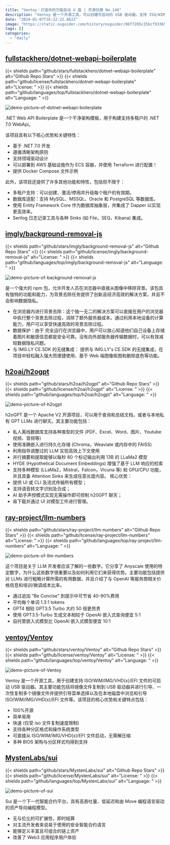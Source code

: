 ```yaml
---
title: "Ventoy：打造你的万能启动 U 盘 | 开源日报 No.146"
description: "Ventoy 是一个开源工具，可以创建可启动的 USB 驱动器，支持 ISO/WIM/IMG/VHD(x)/EFI 文件。它具有简单易用、快速、支持多种分区格式和操作系统类型的特点。"
date: "2024-01-07T16:22:22.862Z"
image: "https://static.osguider.com/history/osguider/06f7205c25bcf9336570c37ab4d80995.png"
tags: []
categories:
  - "daily"
---
```


## [fullstackhero/dotnet-webapi-boilerplate](https://github.com/fullstackhero/dotnet-webapi-boilerplate)

{{< shields path="github/stars/fullstackhero/dotnet-webapi-boilerplate" alt="Github Repo Stars" >}} {{< shields path="github/license/fullstackhero/dotnet-webapi-boilerplate" alt="License: " >}} {{< shields path="github/languages/top/fullstackhero/dotnet-webapi-boilerplate" alt="Language: " >}}

![demo-picture-of-dotnet-webapi-boilerplate](https://static.osguider.com/history/2023/441080882508048a372b4c455517089f.png)

.NET Web API Boilerplate 是一个干净架构模板，用于构建支持多租户的 .NET 7.0 WebApi。

该项目具有以下核心优势和关键特性：

- 基于 .NET 7.0 开发
- 遵循清晰架构原则
- 支持领域驱动设计
- 可以部署到 AWS 基础设施作为 ECS 容器，并使用 Terraform 进行配置！
- 提供 Docker Compose 文件示例

此外，该项目还提供了许多其他功能和特性，包括但不限于：

- 多租户支持：可以创建、激活/停用并升级每个租户的有效期。
- 数据库适配：支持 MySQL、MSSQL、Oracle 和 PostgreSQL 等数据库。
- 使用 Entity Framework Core 作为数据库抽象层，并集成了 Dapper 以实现更高效率。
- Serilog 日志记录工具与各种 Sinks (如 File，SEQ，Kibana) 集成。

## [imgly/background-removal-js](https://github.com/imgly/background-removal-js)

{{< shields path="github/stars/imgly/background-removal-js" alt="Github Repo Stars" >}} {{< shields path="github/license/imgly/background-removal-js" alt="License: " >}} {{< shields path="github/languages/top/imgly/background-removal-js" alt="Language: " >}}

![demo-picture-of-background-removal-js](https://static.osguider.com/history/2023/8de041ee8624cfb30eddfd76b92fe456.png)

 是一个强大的 npm 包，允许开发人员在浏览器中直接从图像中移除背景。该包具有独特的功能和能力，为背景去除任务提供了创新且经济高效的解决方案，并且不会影响数据隐私。

- 在浏览器内进行背景去除：这个独一无二的解决方案可以直接在用户的浏览器中执行整个背景去除过程，消除了额外服务器成本。通过利用本地设备的计算能力，用户可以享受快速高效的背景去除过程。
- 数据保护：由于  完全运行在浏览器中，用户可以放心知道他们自己设备上存储着图片和敏感信息都是安全可靠。没有向外部服务器传输数据时，可以有效减轻数据隐私问题。
- 与 IMG.LY CE.SDK 的无缝集成： 提供与 IMG.LY's CE.SDK 的无缝集成，在项目中轻松融入强大而便捷使用、基于 Web 端图像抠图和删除底色等功能。

## [h2oai/h2ogpt](https://github.com/h2oai/h2ogpt)

{{< shields path="github/stars/h2oai/h2ogpt" alt="Github Repo Stars" >}} {{< shields path="github/license/h2oai/h2ogpt" alt="License: " >}} {{< shields path="github/languages/top/h2oai/h2ogpt" alt="Language: " >}}

![demo-picture-of-h2ogpt](https://static.osguider.com/history/2023/f2da09f59eae8c28dea4cd114b5056db.png)

h2oGPT 是一个 Apache V2 开源项目，可以用于查询和总结文档，或者与本地私有 GPT LLMs 进行聊天。其主要功能包括：

- 私人离线数据库支持各种类型的文件 (PDF、Excel、Word、图片、Youtube 视频、音频等)
- 使用准确嵌入进行持久化存储 (Chroma，Weaviate 或内存中的 FAISS)
- 利用指导调整过的 LLM 实现高效上下文使用
- 并行摘要和提取能够以每秒 80 个标记输出利用 13B 的 LLaMa2 模型
- HYDE (Hypothetical Document Embeddings) 增强了基于 LLM 响应的检索
- 支持多种模型 (LLaMa2，Mistral，Falcon，Vicuna 等) 和 GPU/CPU 功能，并且具备 Attention Sinks 来生成任意长度内容。
核心优势：
- 提供 UI 或 CLI 及流式传输所有模型；
- 支持语音转文字识别及合成；
- AI 助手声控模式实现无需操作即可控制 h20GPT 聊天；
- 易下载并通过 UI 对模型工件进行管理。

## [ray-project/llm-numbers](https://github.com/ray-project/llm-numbers)

{{< shields path="github/stars/ray-project/llm-numbers" alt="Github Repo Stars" >}} {{< shields path="github/license/ray-project/llm-numbers" alt="License: " >}} {{< shields path="github/languages/top/ray-project/llm-numbers" alt="Language: " >}}

![demo-picture-of-llm-numbers](https://static.osguider.com/history/2023/a208ff9c26b98dfea944d02926ff2f9c.png)

这个项目是关于 LLM 开发者应该了解的一些数字。它分享了 Anyscale 使用的特定数字，为什么这些数字很重要以及如何利用它们来获得优势。主要功能包括提供对 LLMs 进行粗略计算所需的有用数据，并且介绍了与 OpenAI 等服务商相关价格信息和培训/微调成本比率。

- 通过追加 “Be Concise” 到提示中可节省 40-90%费用
- 平均每个单词 1.3:1 tokens
- GPT4 相较 GPT3.5 Turbo 大约 50 倍更昂贵
- 使用 GPT3.5-Turbo 生成文本相较于 OpenAI 嵌入式查询便宜 5:1
- 自托管嵌入式模型比 OpenAI 嵌入式模型便宜 10:1

## [ventoy/Ventoy](https://github.com/ventoy/Ventoy)

{{< shields path="github/stars/ventoy/Ventoy" alt="Github Repo Stars" >}} {{< shields path="github/license/ventoy/Ventoy" alt="License: " >}} {{< shields path="github/languages/top/ventoy/Ventoy" alt="Language: " >}}

![demo-picture-of-Ventoy](https://static.osguider.com/history/osguider/cff845a8daa02e012817d1c2d7cae233.png)

Ventoy 是一个开源工具，用于创建支持 ISO/WIM/IMG/VHD(x)/EFI 文件的可启动 USB 驱动器。其主要功能包括将镜像文件复制到 USB 驱动器并进行引导、一次性复制多个镜像文件并提供引导菜单选择以及在本地磁盘中浏览和引导 ISO/WIM/IMG/VHD(x)/EFI 文件等。该项目的核心优势和关键特点包括：

- 100%开源
- 简单易用
- 快速 (仅受 iso 文件复制速度限制)
- 支持各种分区格式和操作系统类型
- 可直接从 ISO/WIM/IMG/VHD(x)/EFI 文件启动，无需解压缩
- 多种 BIOS 架构与分区样式均得到支持

## [MystenLabs/sui](https://github.com/MystenLabs/sui)

{{< shields path="github/stars/MystenLabs/sui" alt="Github Repo Stars" >}} {{< shields path="github/license/MystenLabs/sui" alt="License: " >}} {{< shields path="github/languages/top/MystenLabs/sui" alt="Language: " >}}

![demo-picture-of-sui](https://static.osguider.com/history/2023/371983d3b8acd5bcaaae030fe7324759.png)

Sui 是一个下一代智能合约平台，具有高吞吐量、低延迟和由 Move 编程语言驱动的资产导向编程模型。

- 无与伦比的可扩展性，即时结算
- 对主流开发者来说易于使用的安全智能合约语言
- 能够定义丰富且可组合的链上资产
- 改善了 Web3 应用程序用户体验

